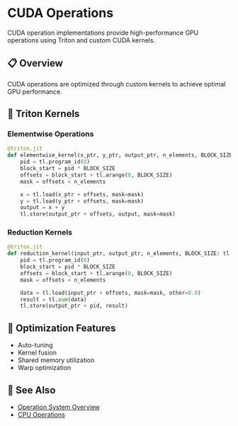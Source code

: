 # CUDA Operations

CUDA operation implementations provide high-performance GPU operations using Triton and custom CUDA kernels.

## 📋 Overview

CUDA operations are optimized through custom kernels to achieve optimal GPU performance.

## 🎯 Triton Kernels

### Elementwise Operations
```python
@triton.jit
def elementwise_kernel(x_ptr, y_ptr, output_ptr, n_elements, BLOCK_SIZE: tl.constexpr):
    pid = tl.program_id(0)
    block_start = pid * BLOCK_SIZE
    offsets = block_start + tl.arange(0, BLOCK_SIZE)
    mask = offsets < n_elements

    x = tl.load(x_ptr + offsets, mask=mask)
    y = tl.load(y_ptr + offsets, mask=mask)
    output = x + y
    tl.store(output_ptr + offsets, output, mask=mask)
```

### Reduction Kernels
```python
@triton.jit
def reduction_kernel(input_ptr, output_ptr, n_elements, BLOCK_SIZE: tl.constexpr):
    pid = tl.program_id(0)
    block_start = pid * BLOCK_SIZE
    offsets = block_start + tl.arange(0, BLOCK_SIZE)
    mask = offsets < n_elements

    data = tl.load(input_ptr + offsets, mask=mask, other=0.0)
    result = tl.sum(data)
    tl.store(output_ptr + pid, result)
```

## 🚀 Optimization Features

- Auto-tuning
- Kernel fusion
- Shared memory utilization
- Warp optimization

## 🔗 See Also

- [Operation System Overview](index.md)
- [CPU Operations](cpu-ops.md)